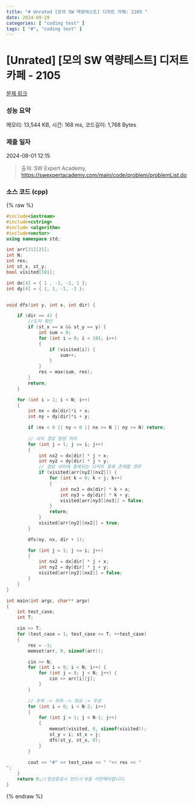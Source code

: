 ```yaml
---
title: "# Unrated [모의 SW 역량테스트] 디저트 카페: 2105 "
date: 2024-09-29
categories: [ "coding test" ]
tags: [ "#", "coding test" ]
---
```


# [Unrated] [모의 SW 역량테스트] 디저트 카페 - 2105 

[문제 링크](https://swexpertacademy.com/main/code/problem/problemDetail.do?contestProbId=AV5VwAr6APYDFAWu) 

### 성능 요약

메모리: 13,544 KB, 시간: 168 ms, 코드길이: 1,768 Bytes

### 제출 일자

2024-08-01 12:15



> 출처: SW Expert Academy, https://swexpertacademy.com/main/code/problem/problemList.do


### 소스 코드 (cpp)
{% raw %}
```cpp
#include<iostream>
#include<cstring>
#include <algorithm>
#include<vector>
using namespace std;

int arr[21][21];
int N;
int res;
int st_x, st_y;
bool visited[101];

int dx[4] = { 1 , -1, -1, 1 };
int dy[4] = { 1, 1, -1, -1 };


void dfs(int y, int x, int dir) {

	if (dir == 4) { 
		//도착 확인
		if (st_x == x && st_y == y) {
			int sum = 0;
			for (int i = 0; i < 101; i++)
			{
				if (visited[i]) {
					sum++;
				}
			}
			res = max(sum, res);
		}
		return; 
	}

	for (int i = 1; i < N; i++)
	{
		int nx = dx[dir]*i + x;
		int ny = dy[dir]*i + y;

		if (nx < 0 || ny < 0 || nx >= N || ny >= N) return;
	
		// 사이 경로 방문 처리
		for (int j = 1; j <= i; j++)
		{
			int nx2 = dx[dir] * j + x;
			int ny2 = dy[dir] * j + y;
			// 경로 사이에 중복되는 디저트 종류 존재할 경우
			if (visited[arr[ny2][nx2]]) {
				for (int k = 0; k < j; k++)
				{
					int nx3 = dx[dir] * k + x;
					int ny3 = dy[dir] * k + y;
					visited[arr[ny3][nx3]] = false;
				}
				return;
			}
			visited[arr[ny2][nx2]] = true;
		}

		dfs(ny, nx, dir + 1);

		for (int j = 1; j <= i; j++)
		{
			int nx2 = dx[dir] * j + x;
			int ny2 = dy[dir] * j + y;
			visited[arr[ny2][nx2]] = false;
		}
	}
}

int main(int argc, char** argv)
{
	int test_case;
	int T;

	cin >> T;
	for (test_case = 1; test_case <= T; ++test_case)
	{
		res = -1;
		memset(arr, 0, sizeof(arr));

		cin >> N;
		for (int i = 0; i < N; i++) {
			for (int j = 0; j < N; j++) {
				cin >> arr[i][j];
			}
		}

		// 우하 -> 좌하 -> 좌상 -> 우상
		for (int i = 0; i < N-2; i++)
		{
			for (int j = 1; j < N-1; j++)
			{
				memset(visited, 0, sizeof(visited));
				st_y = i; st_x = j; 
				dfs(st_y, st_x, 0);
			}
		}

		cout << "#" << test_case << " "<< res << "
";
	}
	return 0;//정상종료시 반드시 0을 리턴해야합니다.
}
```
{% endraw %}
